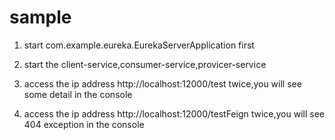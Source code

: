 # sample
1. start com.example.eureka.EurekaServerApplication first

2. start the client-service,consumer-service,provicer-service

3. access the ip address http://localhost:12000/test twice,you will see some detail in the console

4. access the ip address http://localhost:12000/testFeign twice,you will see 404 exception in the console
